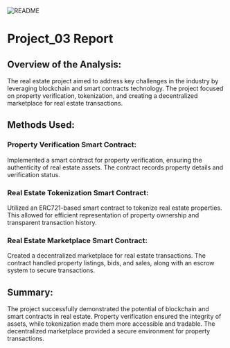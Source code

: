 ![README](https://github.com/P4RASTOO/Project_03/assets/132952512/f217d064-7ba3-424b-a61f-46e2a405bb60)

# Project_03 Report
## Overview of the Analysis:
The real estate project aimed to address key challenges in the industry by leveraging blockchain and smart contracts technology. The project focused on property verification, tokenization, and creating a decentralized marketplace for real estate transactions.

## Methods Used:
### Property Verification Smart Contract: 
Implemented a smart contract for property verification, ensuring the authenticity of real estate assets. The contract records property details and verification status.

### Real Estate Tokenization Smart Contract: 
Utilized an ERC721-based smart contract to tokenize real estate properties. This allowed for efficient representation of property ownership and transparent transaction history.

### Real Estate Marketplace Smart Contract: 
Created a decentralized marketplace for real estate transactions. The contract handled property listings, bids, and sales, along with an escrow system to secure transactions.

## Summary:
The project successfully demonstrated the potential of blockchain and smart contracts in real estate. Property verification ensured the integrity of assets, while tokenization made them more accessible and tradable. The decentralized marketplace provided a secure environment for property transactions.

